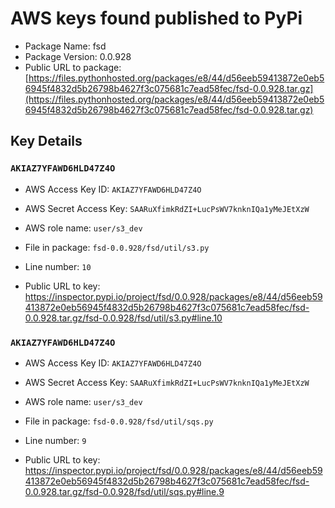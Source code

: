 # AWS keys found published to PyPi

* Package Name: fsd
* Package Version: 0.0.928
* Public URL to package: [https://files.pythonhosted.org/packages/e8/44/d56eeb59413872e0eb56945f4832d5b26798b4627f3c075681c7ead58fec/fsd-0.0.928.tar.gz](https://files.pythonhosted.org/packages/e8/44/d56eeb59413872e0eb56945f4832d5b26798b4627f3c075681c7ead58fec/fsd-0.0.928.tar.gz)

## Key Details

### `AKIAZ7YFAWD6HLD47Z4O`

* AWS Access Key ID: `AKIAZ7YFAWD6HLD47Z4O`
* AWS Secret Access Key: `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` 
* AWS role name: `user/s3_dev`
* File in package: `fsd-0.0.928/fsd/util/s3.py`
* Line number: `10`

* Public URL to key: https://inspector.pypi.io/project/fsd/0.0.928/packages/e8/44/d56eeb59413872e0eb56945f4832d5b26798b4627f3c075681c7ead58fec/fsd-0.0.928.tar.gz/fsd-0.0.928/fsd/util/s3.py#line.10



### `AKIAZ7YFAWD6HLD47Z4O`

* AWS Access Key ID: `AKIAZ7YFAWD6HLD47Z4O`
* AWS Secret Access Key: `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` 
* AWS role name: `user/s3_dev`
* File in package: `fsd-0.0.928/fsd/util/sqs.py`
* Line number: `9`

* Public URL to key: https://inspector.pypi.io/project/fsd/0.0.928/packages/e8/44/d56eeb59413872e0eb56945f4832d5b26798b4627f3c075681c7ead58fec/fsd-0.0.928.tar.gz/fsd-0.0.928/fsd/util/sqs.py#line.9


